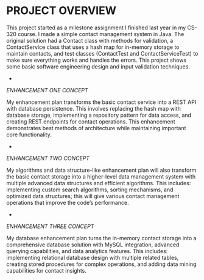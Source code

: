 # **PROJECT OVERVIEW**

This project started as a milestone assignment I finished last year in my CS-320 course. I made a simple contact management system in Java. The original solution had a Contact class with methods for validation,
a ContactService class that uses a hash map for in-memory storage to maintain contacts, and test classes (ContactTest and ContactServiceTest) to make sure everything works and handles the errors.
This project shows some basic software engineering design and input validation techniques.

-
_ENHANCEMENT ONE CONCEPT_

My enhancement plan transforms the basic contact service into a REST API with database persistence. This involves replacing the hash map with database storage, implementing a repository pattern for data access,
and creating REST endpoints for contact operations. This enhancement demonstrates best methods of architecture while maintaining important core functionality.

-
_ENHANCEMENT TWO CONCEPT_

My algorithms and data structure-like enhancement plan will also transform the basic contact storage into a higher-level data management system with multiple advanced data structures
and efficient algorithms. This includes: implementing custom search algorithms, sorting mechanisms, and optimized data structures; this will give various contact management operations that improve
the code’s performance.

-
_ENHANCEMENT THREE CONCEPT_

My database enhancement plan turns the in-memory contact storage into a comprehensive database solution with MySQL integration, advanced querying capabilities, and data analytics features.
This includes: implementing relational database design with multiple related tables, creating stored procedures for complex operations, and adding data mining capabilities for contact insights.
